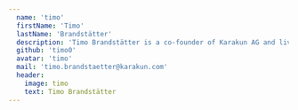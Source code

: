 ```yaml
---
  name: 'timo'
  firstName: 'Timo'
  lastName: 'Brandstätter'
  description: 'Timo Brandstätter is a co-founder of Karakun AG and lives in Stuttgart, Germany.'
  github: 'timo0'
  avatar: 'timo'
  mail: 'timo.brandstaetter@karakun.com'
  header:
    image: timo
    text: Timo Brandstätter
---
```

